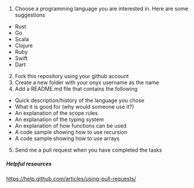 1. Choose a programming language you are interested in. Here are some suggestions
 - Rust
 - Go
 - Scala
 - Clojure
 - Ruby
 - Swift
 - Dart
2. Fork this repository using your github account
3. Create a new folder with your onyx username as the name
4. Add a README.md file that contains the following
  - Quick description/history of the language you chose
  - What it is good for (why would someone use it?)
  - An explanation of the scope rules
  - An explanation of the typing system
  - An explanation of how functions can be used
  - A code sample showing how to use recursion
  - A code sample showing how to use arrays
5. Send me a pull request when you have completed the tasks



##### Helpful resources

https://help.github.com/articles/using-pull-requests/

